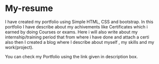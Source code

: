 # My-resume

I have created my portfolio using Simple HTML, CSS and bootstrap. In this portfolio I have describe about my achivements like Certificates which i earned by doing Courses or exams. Here i will also write about my internship/training period that from where i have done and attach a certi also then I created a blog where I describe about myself , my skills and my work(project).

You can check my Portfolio using the link given in description box.
